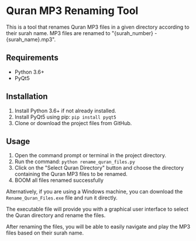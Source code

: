 <html>
<body>
	<h1>Quran MP3 Renaming Tool</h1>
	<p>This is a tool that renames Quran MP3 files in a given directory according to their surah name. MP3 files are renamed to "{surah_number} - {surah_name}.mp3".</p>
	<h2>Requirements</h2>
	<ul>
		<li>Python 3.6+</li>
		<li>PyQt5</li>
	</ul>
	<h2>Installation</h2>
	<ol>
		<li>Install Python 3.6+ if not already installed.</li>
		<li>Install PyQt5 using pip: <code>pip install pyqt5</code></li>
		<li>Clone or download the project files from GitHub.</li>
	</ol>
	<h2>Usage</h2>
	<ol>
		<li>Open the command prompt or terminal in the project directory.</li>
		<li>Run the command: <code>python rename_quran_files.py</code></li>
		<li>Click on the "Select Quran Directory" button and choose the directory containing the Quran MP3 files to be renamed.</li>
		<li>BOOM all files renamed successfully</li>
	</ol>
	<p>Alternatively, if you are using a Windows machine, you can download the <code>Rename_Quran_Files.exe</code> file and run it directly.</p> 
		<p>The executable file will provide you with a graphical user interface to select the Quran directory and rename the files.</p>
	<p>After renaming the files, you will be able to easily navigate and play the MP3 files based on their surah name.</p>
	

</body>
</html>
